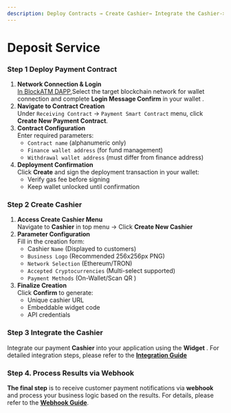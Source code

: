 ```yaml
---
description: Deploy Contracts → Create Cashier→ Integrate the Cashier->Process Wehook Event
---
```


# Deposit Service

### Step 1   Deploy Payment Contract&#x20;

1. **Network Connection & Login**\
   [In BlockATM DAPP](https://backend.blockatm.net/),Select the target blockchain network for wallet connection and complete **Login Message Confirm** in your wallet .
2. **Navigate to Contract Creation**\
   Under `Receiving Contract` → `Payment Smart Contract` menu, click **Create New Payment Contract**.
3. **Contract Configuration**\
   Enter required parameters:
   * `Contract name` (alphanumeric only)
   * `Finance wallet address` (for fund management)
   * `Withdrawal wallet address` (must differ from finance address)
4. **Deployment Confirmation**\
   Click **Create** and sign the deployment transaction in your wallet:
   * Verify gas fee before signing
   * Keep wallet unlocked until confirmation



### Step 2  Create Cashier&#x20;

1. **Access Create Cashier Menu**\
   Navigate to **Cashier** in top menu → Click **Create New Cashier**&#x20;
2. **Parameter Configuration**\
   Fill in the creation form:
   * Cashier `Name` (Displayed to customers)
   * `Business Logo` (Recommended 256x256px PNG)
   * `Network Selection` (Ethereum/TRON)
   * `Accepted Cryptocurrencies` (Multi-select supported)
   * `Payment Methods` (On-Wallet/Scan QR )
3. **Finalize Creation**\
   Click **Confirm** to generate:
   * Unique cashier URL
   * Embeddable widget code
   * API credentials



### Step 3  Integrate **the Cashier**

Integrate our payment **Cashier**  into your application using the **Widget** . For detailed integration steps, please refer to the [**Integration Guide** ](../cashier/widget-start.md)



### **Step 4.** Process Results via Webhook&#x20;

**The final step** is to receive customer payment notifications via **webhook** and process your business logic based on the results. For details, please refer to the [**Webhook Guide**](../webhook/PaymentEvent.md).
